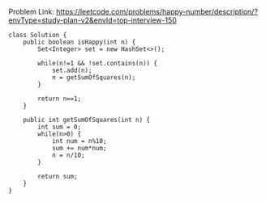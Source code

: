 Problem Link: https://leetcode.com/problems/happy-number/description/?envType=study-plan-v2&envId=top-interview-150

```
class Solution {
    public boolean isHappy(int n) {
        Set<Integer> set = new HashSet<>();

        while(n!=1 && !set.contains(n)) {
            set.add(n);
            n = getSumOfSquares(n);
        }
        
        return n==1;
    }

    public int getSumOfSquares(int n) {
        int sum = 0;
        while(n>0) {
            int num = n%10;
            sum += num*num;
            n = n/10;
        }
        
        return sum;
    }
}
```
